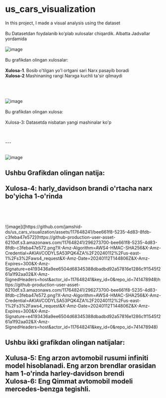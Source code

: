 # us_cars_visualization
In this project, I made a visual analysis using the dataset
<br>
<br>
Bu Datasetdan foydalanib ko'plab xulosalar chiqardik. Albatta Jadvallar yordamida
<br>
<br>
![image](https://github.com/jamshid-ds/us_cars_visualization/assets/117648241/f2154c04-3088-4829-96c7-4e7ee3730939)
<br>
<br>
Bu grafikdan olingan xulosalar:
<br>
<br>
**Xulosa-1**. Bosib o'tilgan yo'l ortgani sari Narx pasayib boradi
<br>
**Xulosa-2** Mashinaning rangi Narxga kuchli ta'sir qilmaydi
<br>
<br>
<br>
<br>

![image](https://github.com/jamshid-ds/us_cars_visualization/assets/117648241/9ad4849e-6461-444e-ba8c-b1139b82ba07)
<br>
<br>
Bu grafikdan olingan xulosa:
<br>
<br>
Xulosa-3: Datasetda nisbatan yangi mashinalar ko'p

<br>
<br>
---
<br>
<br>

![image](https://github.com/jamshid-ds/us_cars_visualization/assets/117648241/ddfa4982-d1f3-429f-86d6-61eb97bb10d5)

Ushbu Grafikdan olingan natija:
<br>
<br>
Xulosa-4: harly_davidson brandi o'rtacha narx bo'yicha 1-o'rinda
<br>
<br>
---
<br>
<br>
![image]([https://github.com/jamshid-ds/us_cars_visualization/assets/117648241/bee661f8-5235-4d83-8fdb-c3feba47e572](https://github-production-user-asset-6210df.s3.amazonaws.com/117648241/296273700-bee661f8-5235-4d83-8fdb-c3feba47e572.png?X-Amz-Algorithm=AWS4-HMAC-SHA256&X-Amz-Credential=AKIAVCODYLSA53PQK4ZA%2F20240112%2Fus-east-1%2Fs3%2Faws4_request&X-Amz-Date=20240112T144806Z&X-Amz-Expires=300&X-Amz-Signature=e4193436a9ee6504d68345388dbadbd92a57816e1286c1f1545f261a1f92aa02&X-Amz-SignedHeaders=host&actor_id=117648241&key_id=0&repo_id=741478948)https://github-production-user-asset-6210df.s3.amazonaws.com/117648241/296273700-bee661f8-5235-4d83-8fdb-c3feba47e572.png?X-Amz-Algorithm=AWS4-HMAC-SHA256&X-Amz-Credential=AKIAVCODYLSA53PQK4ZA%2F20240112%2Fus-east-1%2Fs3%2Faws4_request&X-Amz-Date=20240112T144806Z&X-Amz-Expires=300&X-Amz-Signature=e4193436a9ee6504d68345388dbadbd92a57816e1286c1f1545f261a1f92aa02&X-Amz-SignedHeaders=host&actor_id=117648241&key_id=0&repo_id=741478948)

Ushbu ikki grafikdan olingan natijalar:
<br>
<br>
Xulusa-5: Eng arzon avtomobil rusumi infiniti model hisoblanadi. Eng arzon brendlar orasidan ham 1-o'rinda harley-davidson brendi
<br>
Xulosa-6: Eng Qimmat avtomobil modeli mercedes-benzga tegishli.
<br>
<br>
---
<br>
<br>





